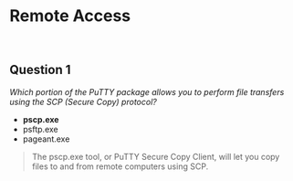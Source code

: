 # Remote Access

<br>

## Question 1

*Which portion of the PuTTY package allows you to perform file transfers using the SCP (Secure Copy) protocol?*

* **pscp.exe**
* psftp.exe
* pageant.exe


> The pscp.exe tool, or PuTTY Secure Copy Client, will let you copy files to and from remote computers using SCP.